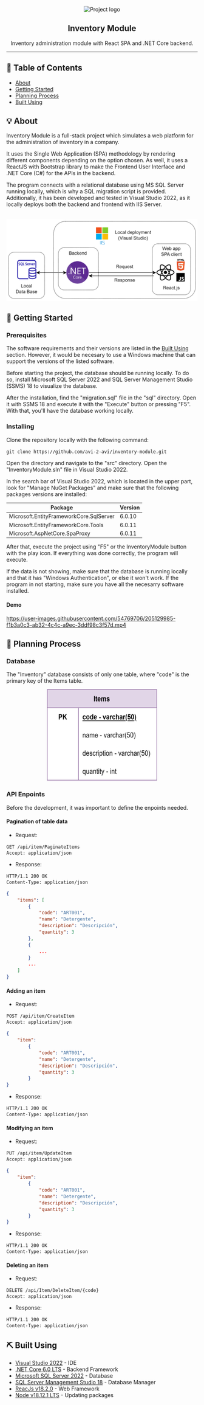 
<p align="center">
 <img width=180px height=180px src="https://beta.smarter.codes/wp-content/uploads/2020/04/15-.net_.png" alt="Project logo">
</p>

<h2 align="center">Inventory Module</h2>

<p align="center"> 
Inventory administration module with React SPA and .NET Core backend.
    <br> 
</p>

---


## 📝 Table of Contents
- [About](#about)
- [Getting Started](#getting_started)
- [Planning Process](#planning)
- [Built Using](#built_using)

## 💡 About <a name = "about"></a>
Inventory Module is a full-stack project which simulates a web platform for the administration of inventory in a company.

It uses the Single Web Application (SPA) methodology by rendering different components depending on the option chosen. As well, it uses a ReactJS with Bootstrap library to make the Frontend User Interface and .NET Core (C#) for the APIs in the backend.

The program connects with a relational database using MS SQL Server running locally, which is why a SQL migration script is provided. Additionally, it has been developed and tested in Visual Studio 2022, as it locally deploys both the backend and frontend with IIS Server.

<br>

<img src="img/flow.png">

<br>

## 🏁 Getting Started <a name = "getting_started"></a>

### Prerequisites

The software requirements and their versions are listed in the <a name = "built_using" href="#built_using"> Built Using </a> section. However, it would be necesary to use a Windows machine that can support the versions of the listed software.

Before starting the project, the database should be running locally. To do so, install Microsoft SQL Server 2022 and SQL Server Management Studio (SSMS) 18 to visualize the database. 

After the installation, find the "migration.sql" file in the "sql" directory. Open it with SSMS 18 and execute it with the "Execute" button or pressing "F5". With that, you'll have the database working locally.

### Installing

Clone the repository locally with the following command:

```
git clone https://github.com/avi-2-avi/inventory-module.git
```

Open the directory and navigate to the "src" directory. Open the "InventoryModule.sln" file in Visual Studio 2022.

In the search bar of Visual Studio 2022, which is located in the upper part, look for "Manage NuGet Packages" and make sure that the following packages versions are installed:

Package | Version 
---|---
Microsoft.EntityFrameworkCore.SqlServer | 6.0.10 
Microsoft.EntityFrameworkCore.Tools | 6.0.11 
Microsoft.AspNetCore.SpaProxy | 6.0.11 

<!--Connecting to DB (for development)-->
<!---
Command for connecting to the database using Scaffold-DbContext in Package Manager Console (Tools -> NuGet Package Manager -> Package Manager Console):
https://learn.microsoft.com/en-us/ef/core/cli/powershell

Make sure your local database has Windows authentication mode or it won't work.

```
Scaffold-DbContext "Server=(local); DataBase=Inventory;Integrated Security=true;TrustServerCertificate=True" Microsoft.EntityFrameworkCore.SqlServer -OutPutDir Models
```
-->

After that, execute the project using "F5" or the InventoryModule button with the play icon. If everything was done correctly, the program will execute. 

If the data is not showing, make sure that the database is running locally and that it has "Windows Authentication", or else it won't work. If the program in not starting, make sure you have all the necesarry software installed.


#### Demo

https://user-images.githubusercontent.com/54769706/205129985-f1b3a0c3-ab32-4c4c-a9ec-3ddf98c3f57d.mp4


## 💭 Planning Process <a name = "planning"></a>

### Database
The "Inventory" database consists of only one table, where "code" is the primary key of the Items table.

<div align="center" style="text-align:center">
<img height=240 width=290 src="img/db.png">
</div>

### API Enpoints
Before the development, it was important to define the enpoints needed.
#### Pagination of table data

- Request:
```
GET /api/item/PaginateItems
Accept: application/json
```
- Response:
```
HTTP/1.1 200 OK
Content-Type: application/json
```
```json
{
    "items": [
        {
            "code": "ART001",
            "name": "Detergente",
            "description": "Descripción",
            "quantity": 3
        },
        {
            ...
        }
        ...
    ]
}
```

#### Adding an item

- Request:
```
POST /api/item/CreateItem
Accept: application/json
```
```json
{
    "item": 
        {
            "code": "ART001",
            "name": "Detergente",
            "description": "Descripción",
            "quantity": 3
        }
}
```

- Response:
```
HTTP/1.1 200 OK
Content-Type: application/json
```
#### Modifying an item

- Request:
```
PUT /api/item/UpdateItem
Accept: application/json
```
```json
{
    "item": 
        {
            "code": "ART001",
            "name": "Detergente",
            "description": "Descripción",
            "quantity": 3
        }
}
```

- Response:
```
HTTP/1.1 200 OK
Content-Type: application/json
```
#### Deleting an item

- Request:
```
DELETE /api/Item/DeleteItem/{code}
Accept: application/json
```

- Response:
```
HTTP/1.1 200 OK
Content-Type: application/json
```

## ⛏️ Built Using <a name = "built_using"></a>
- [Visual Studio 2022](https://visualstudio.microsoft.com/vs/) - IDE
- [.NET Core 6.0 LTS](https://dotnet.microsoft.com/en-us/download/dotnet/6.0) - Backend Framework
- [Microsoft SQL Server 2022](https://www.microsoft.com/en-us/sql-server/sql-server-downloads) - Database
- [SQL Server Management Studio 18](https://learn.microsoft.com/en-us/sql/ssms/download-sql-server-management-studio-ssms?redirectedfrom=MSDN&view=sql-server-ver16) - Database Manager
- [ReacJs v18.2.0](https://reactjs.org/) - Web Framework
- [Node v18.12.1 LTS](https://nodejs.org/en/) - Updating packages
